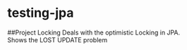 # testing-jpa

##Project Locking
Deals with the optimistic Locking in JPA.  
Shows the LOST UPDATE problem